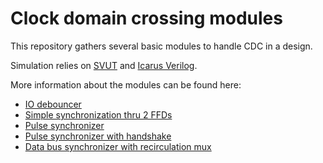 # Clock domain crossing modules

This repository gathers several basic modules to handle CDC in a design.

Simulation relies on [SVUT](https://github.com/damofthemoon/svut) and
[Icarus Verilog](https://github.com/steveicarus/iverilog).


More information about the modules can be found here:

- [IO debouncer](doc/debouncer.md)
- [Simple synchronization thru 2 FFDs](doc/2ffds.md)
- [Pulse synchronizer](doc/pulse_synchro.md)
- [Pulse synchronizer with handshake](doc/pulse_synchro_with_hsk.md)
- [Data bus synchronizer with recirculation mux](doc/data_bus_synchronizer.md)


